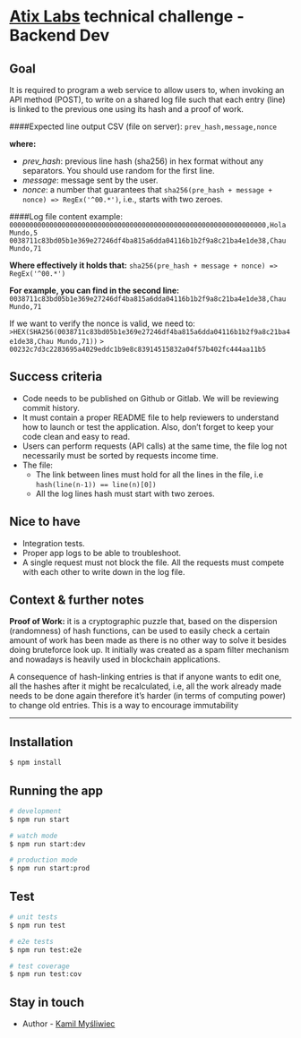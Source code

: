 # [Atix Labs](https://www.atixlabs.com/) technical challenge - Backend Dev

## Goal

It is required to program a web service to allow users to, when invoking an API method (POST), to write on a shared log file such that each entry (line) is linked to the previous one using its hash and a proof of work.

####Expected line output CSV (file on server):
`prev_hash,message,nonce`

**where:**
- *prev_hash*: previous line hash (sha256) in hex format without any separators. You
should use random for the first line.
- *message*: message sent by the user.
- *nonce*: a number that guarantees that `sha256(pre_hash + message + nonce) => RegEx('^00.*')`, i.e., starts with two zeroes.

####Log file content example:
`0000000000000000000000000000000000000000000000000000000000000000,Hola Mundo,5`
`0038711c83bd05b1e369e27246df4ba815a6dda04116b1b2f9a8c21ba4e1de38,Chau Mundo,71`

**Where effectively it holds that:**
`sha256(pre_hash + message + nonce) => RegEx('^00.*')`

**For example, you can find in the second line:**
`0038711c83bd05b1e369e27246df4ba815a6dda04116b1b2f9a8c21ba4e1de38,Chau Mundo,71`

If we want to verify the nonce is valid, we need to:
`>HEX(SHA256(0038711c83bd05b1e369e27246df4ba815a6dda04116b1b2f9a8c21ba4e1de38,Chau Mundo,71))`
`> 00232c7d3c2283695a4029eddc1b9e8c83914515832a04f57b402fc444aa11b5`

## Success criteria
- Code needs to be published on Github or Gitlab. We will be reviewing commit history.
- It must contain a proper README file to help reviewers to understand how to launch or
test the application. Also, don’t forget to keep your code clean and easy to read.
- Users can perform requests (API calls) at the same time, the file log not necessarily
must be sorted by requests income time.
- The file:
	- The link between lines must hold for all the lines in the file, i.e
`hash(line(n-1)) == line(n)[0])`
	- All the log lines hash must start with two zeroes.

## Nice to have
-  Integration tests.
- Proper app logs to be able to troubleshoot.
- A single request must not block the file. All the requests must compete with each other to write down in the log file.

## Context & further notes
**Proof of Work:** it is a cryptographic puzzle that, based on the dispersion (randomness) of hash functions, can be used to easily check a certain amount of work has been made as there is no other way to solve it besides doing bruteforce look up. It initially was created as a spam filter mechanism and nowadays is heavily used in blockchain applications.

A consequence of hash-linking entries is that if anyone wants to edit one, all the
hashes after it might be recalculated, i.e, all the work already made needs to be done
again therefore it’s harder (in terms of computing power) to change old entries. This is
a way to encourage immutability

------------

## Installation

```bash
$ npm install
```

## Running the app

```bash
# development
$ npm run start

# watch mode
$ npm run start:dev

# production mode
$ npm run start:prod
```

## Test

```bash
# unit tests
$ npm run test

# e2e tests
$ npm run test:e2e

# test coverage
$ npm run test:cov
```
## Stay in touch

- Author - [Kamil Myśliwiec](https://www.linkedin.com/in/esteban-viera/)

